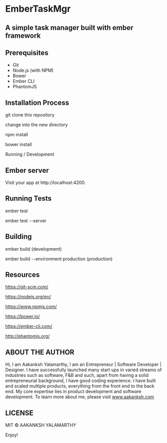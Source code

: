 # EmberTaskMgr

## A simple task manager built with ember framework 

## Prerequisites

* Git
* Node.js (with NPM)
* Bower
* Ember CLI
* PhantomJS

## Installation Process

git clone <repository-url> this repository

change into the new directory

npm install

bower install

Running / Development


## Ember server

Visit your app at http://localhost:4200.


## Running Tests

ember test

ember test --server

## Building

ember build (development)

ember build --environment production (production)

## Resources

https://git-scm.com/

https://nodejs.org/en/

https://www.npmjs.com/

https://bower.io/

https://ember-cli.com/

http://phantomjs.org/



## ABOUT THE AUTHOR

Hi, I am Aakanksh Yalamarthy, I am an Entrepreneur | Software Developer | Designer. I have successfully launched many start ups in varied streams of industries such as software, F&B and such, apart from having a solid entrepreneurial background, I have good coding experience. I have built and scaled multiple products, everything from the front end to the back end. My core expertise lies in product development and software development. To learn more about me, please visit www.aakanksh.com

## LICENSE

MIT © AAKANKSH YALAMARTHY

Enjoy!
